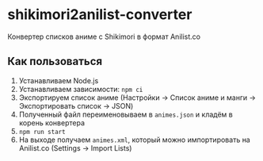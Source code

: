 # shikimori2anilist-converter

Конвертер списков аниме с Shikimori в формат Anilist.co

## Как пользоваться

1. Устанавливаем Node.js
2. Устанавливаем зависимости: `npm ci`
3. Экспортируем список аниме (Настройки → Список аниме и манги → Экспортировать список → JSON)
4. Полученный файл переименовываем в `animes.json` и кладём в корень конвертера
5. `npm run start`
6. На выходе получаем `animes.xml`, который можно импортировать на Anilist.co (Settings → Import Lists)
